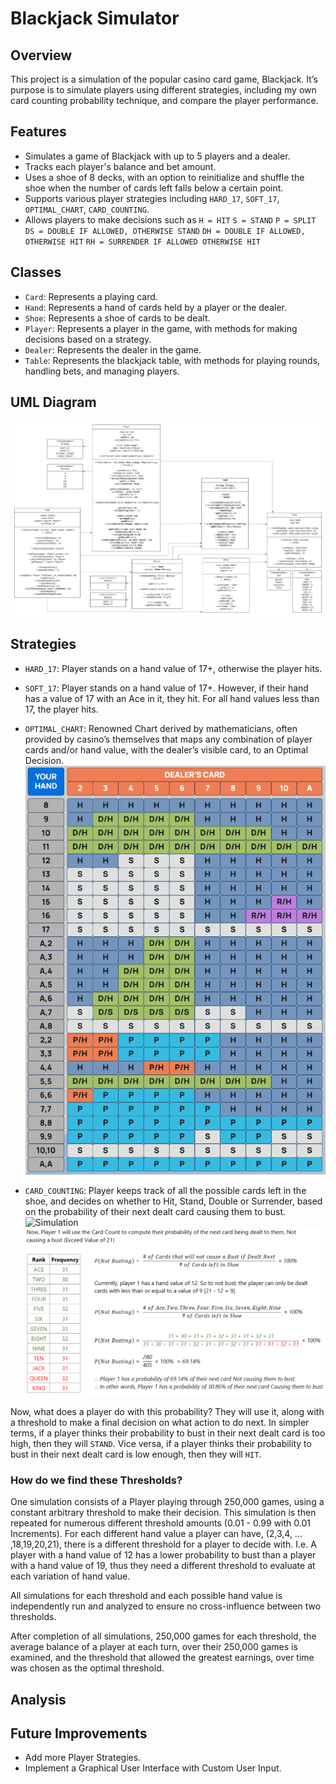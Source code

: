 # Blackjack Simulator
## Overview
This project is a simulation of the popular casino card game, Blackjack. It’s purpose is to simulate players using different strategies, including my own card counting probability technique, and compare the player performance.

## Features
- Simulates a game of Blackjack with up to 5 players and a dealer.
- Tracks each player's balance and bet amount.
- Uses a shoe of 8 decks, with an option to reinitialize and shuffle the shoe when the number of cards left falls below a certain point.
- Supports various player strategies including `HARD_17`, `SOFT_17`, `OPTIMAL_CHART`, `CARD_COUNTING`.
- Allows players to make decisions such as 
    `H = HIT`
    `S = STAND`
    `P = SPLIT`
    `DS = DOUBLE IF ALLOWED, OTHERWISE STAND`
    `DH = DOUBLE IF ALLOWED, OTHERWISE HIT`
    `RH = SURRENDER IF ALLOWED OTHERWISE HIT`

## Classes
- `Card`: Represents a playing card.
- `Hand`: Represents a hand of cards held by a player or the dealer.
- `Shoe`: Represents a shoe of cards to be dealt.
- `Player`: Represents a player in the game, with methods for making decisions based on a strategy.
- `Dealer`: Represents the dealer in the game.
- `Table`: Represents the blackjack table, with methods for playing rounds, handling bets, and managing players.
## UML Diagram
![UML Class Diagram](Pics/Blackjack_UML_Diagram.png)

## Strategies
- `HARD_17`: Player stands on a hand value of 17+, otherwise the player hits.
- `SOFT_17`: Player stands on a hand value of 17+. However, if their hand has a value of 17 with an Ace in it, they hit. For all hand values less than 17, the player hits.
- `OPTIMAL_CHART`: Renowned Chart derived by mathematicians, often provided by casino’s themselves that maps any combination of player cards and/or hand value, with the dealer’s visible card, to an Optimal Decision. 
![Optimal Chart](Pics/Optimal_Chart.png)

- `CARD_COUNTING`: Player keeps track of all the possible cards left in the shoe, and decides on whether to Hit, Stand, Double or Surrender, based on the probability of their next dealt card causing them to bust.
![Simulation](Pics/CardCount_Explanation.png)
![Probability](Pics/Probability_Equation.png)

Now, what does a player do with this probability? They will use it, along with a threshold to make a final decision on what action to do next. 
In simpler terms, if a player thinks their probability to bust in their next dealt card is too high, then they will `STAND`. Vice versa, if a player thinks their probability to bust in their next dealt card is low enough, then they will `HIT`.

### How do we find these Thresholds? 
One simulation consists of a Player playing through 250,000 games, using a constant arbitrary threshold to make their decision. This simulation is then repeated for numerous different threshold amounts (0.01 - 0.99 with 0.01 Increments). 
For each different hand value a player can have, (2,3,4, … ,18,19,20,21), there is a different threshold for a player to decide with.
I.e. A player with a hand value of 12 has a lower probability to bust than a player with a hand value of 19, thus they need a different threshold to evaluate at each variation of hand value.

All simulations for each threshold and each possible hand value is independently run and analyzed to ensure no cross-influence between two thresholds.

After completion of all simulations, 250,000 games for each threshold, the average balance of a player at each turn, over their 250,000 games is examined, and the threshold that allowed the greatest earnings, over time was chosen as the optimal threshold.

## Analysis


## Future Improvements
- Add more Player Strategies.
- Implement a Graphical User Interface with Custom User Input.